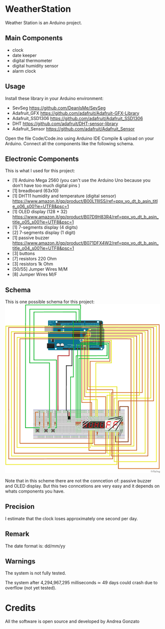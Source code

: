 # WeatherStation
Weather Station is an Arduino project.

## Main Components
 * clock
 * date keeper
 * digital thermometer
 * digital humidity sensor
 * alarm clock
 
## Usage
Install these library in your Arduino environment:
* SevSeg  			https://github.com/DeanIsMe/SevSeg
* Adafruit_GFX  	https://github.com/adafruit/Adafruit-GFX-Library
* Adafruit_SSD1306	https://github.com/adafruit/Adafruit_SSD1306
* DHT				https://github.com/adafruit/DHT-sensor-library
* Adafruit_Sensor  	https://github.com/adafruit/Adafruit_Sensor

Open the file Code/Code.ino using Arduino IDE
Compile & upload on your Arduino.
Connect all the components like the following schema.

## Electronic Components
This is what I used for this project:
* [1] Arduino Mega 2560 (you can't use the Arduino Uno because you don't have too much digital pins  )
* [1] breadboard (63x10) 
* [1] DHT11 humidity and temperature (digital sensor)  https://www.amazon.it/gp/product/B00L11IISS/ref=ppx_yo_dt_b_asin_title_o06_s00?ie=UTF8&psc=1
* [1] OLED display (128 * 32)  https://www.amazon.it/gp/product/B07D9H83R4/ref=ppx_yo_dt_b_asin_title_o05_s00?ie=UTF8&psc=1
* [1] 7-segments display (4 digits)
* [2] 7-segments display (1 digit)
* [1] passive buzzer  https://www.amazon.it/gp/product/B071DFX4W2/ref=ppx_yo_dt_b_asin_title_o04_s00?ie=UTF8&psc=1
* [3] buttons
* [7] resistors 220 Ohm
* [3] resistors 1k Ohm
* [50/55] Jumper Wires M/M
* [8] Jumper Wires M/F

## Schema
This is one possible schema for this project:
![Scema](Schema.png?raw=true "schema")

Note that in this scheme there are not the conncetion of: passive buzzer and OLED display.
But this two conncetions are very easy and it depends on whats components you have.

## Precision
I estimate that the clock loses approximately one second per day.

## Remark
The date format is: dd/mm/yy

## Warnings
The system is not fully tested.

The system after 4,294,967,295 milliseconds ≃ 49 days could crash due to overflow (not yet tested).

# Credits
All the software is open source and developed by Andrea Gonzato

